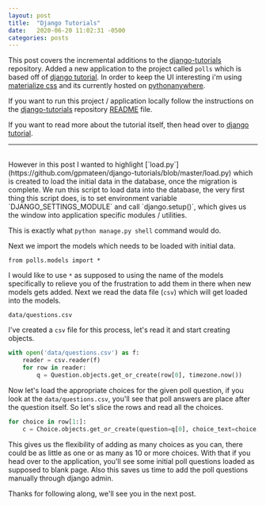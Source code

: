 ```yaml
---
layout: post
title:  "Django Tutorials"
date:   2020-06-20 11:02:31 -0500
categories: posts
---
```

This post covers the incremental additions to the [django-tutorials](https://github.com/gpmateen/django-tutorials) repository. Added a new application to the project called `polls` which is based off of [django tutorial](https://docs.djangoproject.com/en/3.0/intro/tutorial01/). In order to keep the UI interesting i'm using [materialize css](https://materializecss.com/) and its currently hosted on [pythonanywhere](http://gpmateen.pythonanywhere.com/).

If you want to run this project / application locally follow the instructions on the [django-tutorials](https://github.com/gpmateen/django-tutorials) repository [README](https://github.com/gpmateen/django-tutorials/blob/master/README.md) file.

If you want to read more about the tutorial itself, then head over to [django tutorial](https://docs.djangoproject.com/en/3.0/intro/tutorial01/).
<br>
<hr>
<br>
However in this post I wanted to highlight [`load.py`](https://github.com/gpmateen/django-tutorials/blob/master/load.py) which is created to load the initial data in the database, once the migration is complete. We run this script to load data into the database, the very first thing this script does, is to set environment variable `DJANGO_SETTINGS_MODULE` and call `django.setup()`, which gives us the window into application specific modules / utilities. 

This is exactly what `python manage.py shell` command would do.

Next we import the models which needs to be loaded with initial data. 

`from polls.models import *`

I would like to use `*` as supposed to using the name of the models specifically to relieve you of the frustration to add them in there when new models gets added. Next we read the data file (`csv`) which will get loaded into the models.

`data/questions.csv`

I've created a `csv` file for this process, let's read it and start creating objects.

```python
with open('data/questions.csv') as f:
    reader = csv.reader(f)
    for row in reader:
        q = Question.objects.get_or_create(row[0], timezone.now())
```

Now let's load the appropriate choices for the given poll question, if you look at the `data/questions.csv`, you'll see that poll answers are place after the question itself. So let's slice the rows and read all the choices.

```python
for choice in row[1:]:
    c = Choice.objects.get_or_create(question=q[0], choice_text=choice, votes=0)
```

This gives us the flexibility of adding as many choices as you can, there could be as little as one or as many as 10 or more choices. With that if you head over to the application, you'll see some initial poll questions loaded as supposed to blank page. Also this saves us time to add the poll questions manually through django admin.

Thanks for following along, we'll see you in the next post.